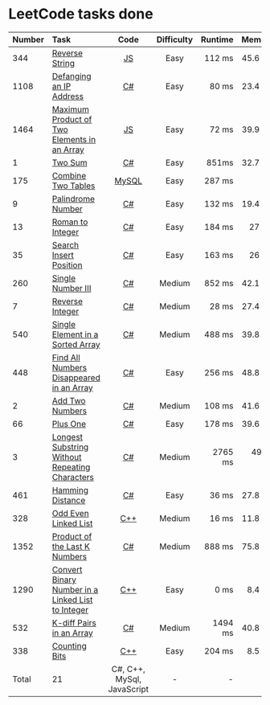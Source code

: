 # LeetCode tasks done
Number | Task | Code | Difficulty | Runtime | Memory
:---   | :--- | :---:| :--:       | ---:    | ---:
344| [Reverse String](https://leetcode.com/problems/reverse-string/) | [JS](https://github.com/s2d1ent/leetcode-tasks-done/tree/main/code/Reverse_String.js) | Easy | 112 ms | 45.6 MB
1108| [Defanging an IP Address](https://leetcode.com/problems/defanging-an-ip-address/) | [C#](https://github.com/s2d1ent/leetcode-tasks-done/tree/main/code/Defanging_an_IP_Address.cs) | Easy | 80 ms | 23.4 MB
1464| [Maximum Product of Two Elements in an Array](https://leetcode.com/problems/maximum-product-of-two-elements-in-an-array/) | [JS](https://github.com/s2d1ent/leetcode-tasks-done/tree/main/code/Maximum_Product_of_Two_Elements_in_an_Array.js) | Easy | 72 ms | 39.9 MB
1| [Two Sum](https://leetcode.com/problems/two-sum/) | [C#](/code/two_sum.cs) | Easy | 851ms | 32.7 MB
175| [Combine Two Tables](https://leetcode.com/problems/combine-two-tables/) |  [MySQL](/code/combine_two_tables.sql)| Easy | 287 ms | 0 B
9| [Palindrome Number](https://leetcode.com/problems/palindrome-number/) | [C#](/code/palindrome_number.cs) | Easy | 132 ms | 19.4 MB
13| [Roman to Integer](https://leetcode.com/problems/roman-to-integer/) | [C#](/code/roman_to_integer.cs) | Easy | 184 ms | 27 MB
35| [Search Insert Position](https://leetcode.com/problems/search-insert-position/) | [C#](/code/search_insert_position.cs) | Easy | 163 ms | 26 MB
260| [Single Number III](https://leetcode.com/problems/single-number-iii/) | [C#](/code/Single_Number_III.cs) | Medium | 852 ms | 42.1 MB
7| [Reverse Integer](https://leetcode.com/problems/reverse-integer/) | [C#](/code/Reverse_Integer.cs) | Medium | 28 ms | 27.4 MB
540| [Single Element in a Sorted Array](https://leetcode.com/problems/single-element-in-a-sorted-array/) | [C#](/code/Single_Element_in_a_Sorted_Array.cs) | Medium | 488 ms | 39.8 MB
448| [Find All Numbers Disappeared in an Array](https://leetcode.com/problems/find-all-numbers-disappeared-in-an-array/) | [C#](/code/Single_Element_in_a_Sorted_Array.cs) | Easy | 256 ms | 48.8 MB
2| [Add Two Numbers](https://leetcode.com/problems/add-two-numbers/) | [C#](/code/Add_Two_Numbers.cs) | Medium | 108 ms | 41.6 MB
66| [Plus One](https://leetcode.com/problems/plus-one/) | [C#](/code/Plus_One.cs) | Easy | 178 ms | 39.6 MB
3| [Longest Substring Without Repeating Characters](https://leetcode.com/problems/longest-substring-without-repeating-characters/) | [C#](/code/Longest_Substring_Without_Repeating_Characters.cs) | Medium | 2765 ms | 499.1 MB
461| [Hamming Distance](https://leetcode.com/problems/hamming-distance/) | [C#](/code/Hamming_Distance.cs) | Easy | 36 ms | 27.8 MB
328| [Odd Even Linked List](https://leetcode.com/problems/odd-even-linked-list/) | [C++](/code/Odd_Even_Linked_List.cpp) | Medium | 16 ms | 11.8 MB
1352| [Product of the Last K Numbers](https://leetcode.com/problems/product-of-the-last-k-numbers/) | [C#](/code/Product_of_the_Last_K_Numbers.cs) | Medium | 888 ms| 75.8 MB
1290| [Convert Binary Number in a Linked List to Integer](https://leetcode.com/problems/convert-binary-number-in-a-linked-list-to-integer/) | [C++](/code/Convert_Binary_Number_in_a_Linked_List_to_Integer.cpp) | Easy | 0 ms | 8.4 MB
532| [K-diff Pairs in an Array](https://leetcode.com/problems/k-diff-pairs-in-an-array/) | [C#](/code/K_diff_pairs_in_an_array.cs) | Medium | 1494  ms | 40.8 MB
338| [Counting Bits](https://leetcode.com/problems/counting-bits/) | [C++](/code/Counting_Bits.cpp) | Easy | 204 ms | 8.5 MB
Total| 21 | C#, C++, MySql, JavaScript | - | - | -


